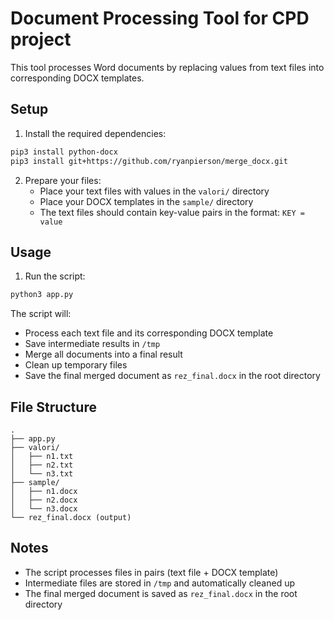 # Document Processing Tool for CPD project

This tool processes Word documents by replacing values from text files into corresponding DOCX templates.

## Setup

1. Install the required dependencies:
```bash
pip3 install python-docx
pip3 install git+https://github.com/ryanpierson/merge_docx.git
```

2. Prepare your files:
   - Place your text files with values in the `valori/` directory
   - Place your DOCX templates in the `sample/` directory
   - The text files should contain key-value pairs in the format: `KEY = value`

## Usage

1. Run the script:
```bash
python3 app.py
```

The script will:
- Process each text file and its corresponding DOCX template
- Save intermediate results in `/tmp`
- Merge all documents into a final result
- Clean up temporary files
- Save the final merged document as `rez_final.docx` in the root directory

## File Structure

```
.
├── app.py
├── valori/
│   ├── n1.txt
│   ├── n2.txt
│   └── n3.txt
├── sample/
│   ├── n1.docx
│   ├── n2.docx
│   └── n3.docx
└── rez_final.docx (output)
```

## Notes

- The script processes files in pairs (text file + DOCX template)
- Intermediate files are stored in `/tmp` and automatically cleaned up
- The final merged document is saved as `rez_final.docx` in the root directory
